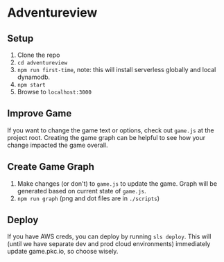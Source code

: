 # Adventureview

## Setup

1. Clone the repo
2. `cd adventureview`
3. `npm run first-time`, note: this will install serverless globally and local dynamodb.
4. `npm start`
5. Browse to `localhost:3000`

## Improve Game

If you want to change the game text or options, check out `game.js` at the project root. Creating the game graph can be helpful to see how your change impacted the game overall.

## Create Game Graph

1. Make changes (or don't) to `game.js` to update the game. Graph will be generated based on current state of `game.js`.
2. `npm run graph` (png and dot files are in `./scripts`)

## Deploy

If you have AWS creds, you can deploy by running `sls deploy`. This will (until we have separate dev and prod cloud environments) immediately update game.pkc.io, so choose wisely.
